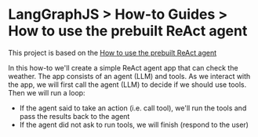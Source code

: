 # LangGraphJS > How-to Guides > How to use the prebuilt ReAct agent

This project is based on the [How to use the prebuilt ReAct agent](https://langchain-ai.github.io/langgraphjs/how-tos/create-react-agent/)

In this how-to we'll create a simple ReAct agent app that can check the weather. The app consists of an agent (LLM) and tools. As we interact with the app, we will first call the agent (LLM) to decide if we should use tools. Then we will run a loop:

- If the agent said to take an action (i.e. call tool), we'll run the tools and pass the results back to the agent
- If the agent did not ask to run tools, we will finish (respond to the user)
